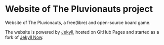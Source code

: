 # Website of The Pluvionauts project

Website of The Pluvionauts, a free(libre) and open-source board game.

The website is powered by [Jekyll](https://github.com/jekyll/jekyll), hosted on GitHub Pages and started as a fork of [Jekyll Now](https://github.com/barryclark/jekyll-now).
